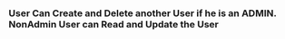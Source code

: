 ### User Can Create and Delete another User if he is an ADMIN. NonAdmin User can Read and Update the User
